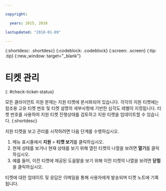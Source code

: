 ```yaml
---

copyright:

  years: 2015, 2018

lastupdated: "2018-01-09"

---
```


{:shortdesc: .shortdesc}
{:codeblock: .codeblock}
{:screen: .screen}
{:tip: .tip}
{:new_window: target="_blank"}


# 티켓 관리
{: #check-ticket-status}

모든 클라이언트 지원 문제는 지원 티켓에 문서화되어 있습니다. 각각의 지원 티켓에는 참조용 고유 티켓 번호 및 티켓 설명의 세부사항에 기반한 심각도 레벨이 지정됩니다. 티켓 번호를 사용하여 지원 티켓 진행상태를 검토하고 지원 티켓을 업데이트할 수 있습니다.
{:shortdesc}

지원 티켓을 보고 관리를 시작하려면 다음 단계를 수행하십시오.
  1. 메뉴 표시줄에서 **지원** > **티켓 보기**를 클릭하십시오.
  2. 현재 상태를 보거나 현재 상태를 보기 위해 열린 티켓의 나열을 보려면 **열기**를 클릭하십시오.
  3. 예를 들어, 이전 티켓에 제공된 도움말을 보기 위해 이전 티켓의 나열을 보려면 **닫힘**을 클릭하십시오.

티켓에 대한 업데이트 및 응답은 이메일을 통해 사용자에게 발송되며 티켓 노트에 기록됩니다.  
